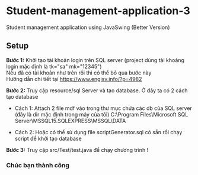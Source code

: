 # Student-management-application-3
Student management application using JavaSwing (Better Version)

## Setup
<p><strong>Bước 1:</strong> Khởi tạo tài khoản login trên SQL server 
(project dùng tài khoảng login mặc định là tk="sa" mk="12345") 
<br>Nếu đã có tài khoản như trên rồi thì có thể bỏ qua bước này
<br>Hướng dẫn chi tiết tại <a href="https://www.engisv.info/?p=4982">https://www.engisv.info/?p=4982</a>
</p>

<p><strong>Bước 2:</strong> Truy cập resource/sql Server và tạo database. Ở đây ta có 2 cách tạo database</p>

- Cách 1: Attach 2 file mdf vào trong thư mục chứa các db của SQL server (đây là dir mặc định trong máy của tôi)
C:\Program Files\Microsoft SQL Server\MSSQL15.SQLEXPRESS\MSSQL\DATA

- Cách 2: Hoặc có thể sử dụng file scriptGenerator.sql có sẵn rồi chạy script để khởi tạo database


<p><strong>Bước 3:</strong> Truy cập src/Test/test.java để chạy chương trình ! </p>

### Chúc bạn thành công 
